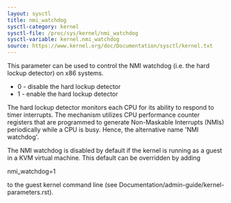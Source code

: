 ```yaml
---
layout: sysctl
title: nmi_watchdog
sysctl-category: kernel
sysctl-file: /proc/sys/kernel/nmi_watchdog
sysctl-variable: kernel.nmi_watchdog
source: https://www.kernel.org/doc/Documentation/sysctl/kernel.txt
---
```


This parameter can be used to control the NMI watchdog
(i.e. the hard lockup detector) on x86 systems.

-   0 - disable the hard lockup detector
-   1 - enable the hard lockup detector

The hard lockup detector monitors each CPU for its ability to respond to
timer interrupts. The mechanism utilizes CPU performance counter registers
that are programmed to generate Non-Maskable Interrupts (NMIs) periodically
while a CPU is busy. Hence, the alternative name 'NMI watchdog'.

The NMI watchdog is disabled by default if the kernel is running as a guest
in a KVM virtual machine. This default can be overridden by adding

   nmi_watchdog=1

to the guest kernel command line (see Documentation/admin-guide/kernel-parameters.rst).

